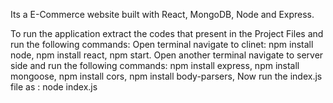 Its a E-Commerce website built with React, MongoDB, Node and Express.

To run the application extract the codes that present in the Project Files and run the following commands: Open terminal navigate to clinet: npm install node, npm install react, npm start. Open another terminal navigate to server side and run the following commands: npm install express, npm install mongoose, npm install cors, npm install body-parsers, Now run the index.js file as : node index.js
